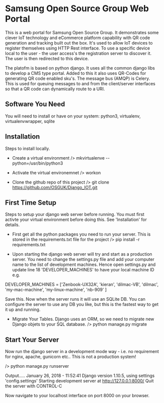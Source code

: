 # Samsung Open Source Group Web Portal
This is a web portal for Samsung Open Source Group. It demonstrates some clever IoT technology and eCommerce platform capability with QR code generation and tracking built out the box. It's used to allow IoT devices to register themselves using HTTP Rest interface.
To use a specific device local to the user - the user access's the registration server to discover it. The user is then redirected to this device.

The platofm is based on python django. It uses all the common django libs to develop a CMS type portal.
Added to this it also uses QR-Codes for generating QR code enabled sku's. 
The message bus (AMQP) is Celery. This is used for queuing messages to and from the client/server interfaces so that a QR code 
can dynamically route to a URI.

## Software You Need
You will need to install or have on your system:
python3, virtualenv, virtualenvwrapper, sqlite

## Installation
Steps to install locally.
* Create a virtual environment
  /> mkvirtualenve --python=/usr/bin/python3 <name of your project>

* Activate the virtual environemnet
  /> workon <name of your project>
  
* Clone the github repo of this project
  /> git clone https://github.com/OSGUK/Django_IOT.git

## First Time Setup
Steps to setup your django web server before running. You must first activte your virtual environment before doing this.
See 'Installation' for details.
* First get all the python packages you need to run your server. This is stored in the requirements.txt file for the project
  /> pip install -r requirements.txt
  
* Upon starting the django web server will try and start as a production server. You need to change the settings.py file and add your computer name to the list of development machines. Hence open settings.py and update line 18 'DEVELOPER_MACHINES' to have your local machine ID e.g.

DEVELOPER_MACHINES = ['Zenbook-UX32A', 'kieran', 'dilmac-VB', 'dilmac', 'my-mac-machine', 'my-linux-machine', 'nb-909' ]

Save this. Now when the server runs it will use an SQLite DB. You can configure the server to use any DB you like, but this is the fastest way to get it up and running.

* Migrate Your Tables. Django uses an ORM, so we need to migrate new Django objets to your SQL database.
  /> python manage.py migrate
  
## Start Your Server
Now run the django server in a development mode way - i.e. no requirement for nginx, apache, gunicorn etc.. This is not a production system!

  /> python manage.py runserver
  
  Output.....
  January 26, 2018 - 11:52:41
  Django version 1.10.5, using settings 'config.settings'
  Starting development server at http://127.0.0.1:8000/
  Quit the server with CONTROL-C
  
  
Now navigate to your localhost interface on port 8000 on your browser.




